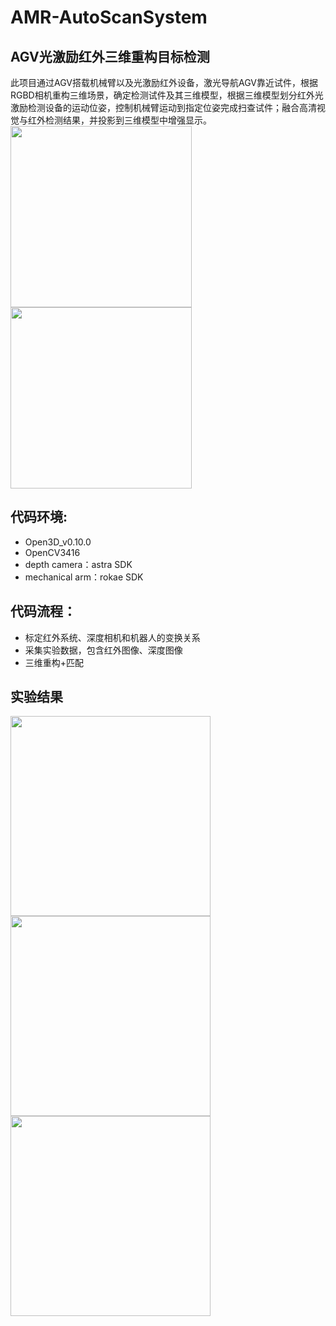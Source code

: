 # AMR-AutoScanSystem

## AGV光激励红外三维重构目标检测
此项目通过AGV搭载机械臂以及光激励红外设备，激光导航AGV靠近试件，根据RGBD相机重构三维场景，确定检测试件及其三维模型，根据三维模型划分红外光激励检测设备的运动位姿，控制机械臂运动到指定位姿完成扫查试件；融合高清视觉与红外检测结果，并投影到三维模型中增强显示。<br>
<img src="https://user-images.githubusercontent.com/54426524/163543969-5eef0645-95ee-4053-a975-aaa4c35f2fe9.PNG" height="290px">
<img src="https://user-images.githubusercontent.com/54426524/163543973-1bf3b3b7-81a2-4e2a-b0b4-ae56588ca05e.PNG" height="290px"><br>
## 代码环境:
+ Open3D_v0.10.0<br>
+ OpenCV3416<br>
+ depth camera：astra SDK<br>
+ mechanical arm：rokae SDK<br>

## 代码流程：
+ 标定红外系统、深度相机和机器人的变换关系<br>
+ 采集实验数据，包含红外图像、深度图像<br>
+ 三维重构+匹配<br>

## 实验结果
<img src="https://user-images.githubusercontent.com/54426524/163544509-78d6ee3d-0d8c-4aca-bc2f-cca8226b957e.PNG" width="320">
<img src="https://user-images.githubusercontent.com/54426524/163544515-513c394e-4ecb-44a9-9a5b-124f0d90bd2a.PNG" width="320">
<img src="https://user-images.githubusercontent.com/54426524/163544521-eaaed732-175a-4793-acda-e93f60a25552.PNG" width="320"><br>
